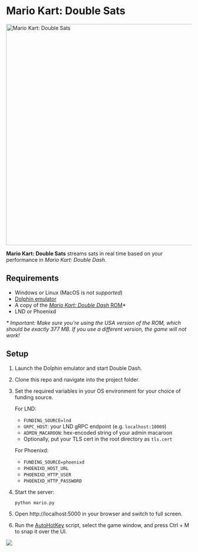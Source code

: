 # Mario Kart: Double Sats

<img src="https://i.imgur.com/xOA0P7T.png" alt="Mario Kart: Double Sats" width="600">

**Mario Kart: Double Sats** streams sats in real time based on your performance in *Mario Kart: Double Dash*.

## Requirements

- Windows or Linux (MacOS is _not supported_)
- [Dolphin emulator](https://dolphin-emu.org/download/)
- A copy of the [*Mario Kart: Double Dash* ROM](https://romsfun.com/download/mario-kart-double-dash-27533/6)*
- LND or Phoenixd

*\* Important: Make sure you're using the USA version of the ROM, which should be exactly 377 MB. If you use a different version, the game will not work!*

## Setup

1. Launch the Dolphin emulator and start Double Dash.
   
2. Clone this repo and navigate into the project folder.

3. Set the required variables in your OS environment for your choice of funding source.

   For LND:
   - `FUNDING_SOURCE=lnd`
   - `GRPC_HOST`: your LND gRPC endpoint (e.g. `localhost:10009`)
   - `ADMIN_MACAROON`: hex-encoded string of your admin macaroon
   - Optionally, put your TLS cert in the root directory as `tls.cert`

   For Phoenixd:
   - `FUNDING_SOURCE=phoenixd`
   - `PHOENIXD_HOST_URL`
   - `PHOENIXD_HTTP_USER`
   - `PHOENIXD_HTTP_PASSWORD`
  
5. Start the server:
   ```bash
   python mario.py
   
6. Open http://localhost:5000 in your browser and switch to full screen.

7. Run the [AutoHotKey](https://www.autohotkey.com/) script, select the game window, and press Ctrl + M to snap it over the UI.

<img src=https://github.com/dplusplus1024/satoshi-speedway/blob/main/screenshot.png>
